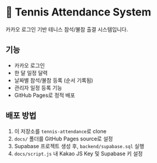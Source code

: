 # 🎾 Tennis Attendance System

카카오 로그인 기반 테니스 참석/불참 출결 시스템입니다.

## 기능

- 카카오 로그인
- 한 달 일정 달력
- 날짜별 참석/불참 등록 (순서 기록됨)
- 관리자 일정 등록 기능
- GitHub Pages로 정적 배포

## 배포 방법

1. 이 저장소를 `tennis-attendance`로 clone
2. `docs/` 폴더를 GitHub Pages source로 설정
3. Supabase 프로젝트 생성 후, `backend/supabase.sql` 실행
4. `docs/script.js` 내 Kakao JS Key 및 Supabase 키 설정
